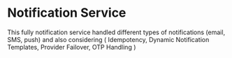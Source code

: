 # Notification Service
This fully notification service handled different types of notifications (email, SMS, push) and also considering ( Idempotency,  Dynamic Notification Templates, Provider Failover, OTP Handling )
